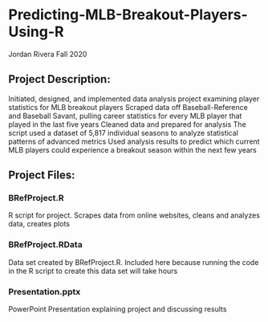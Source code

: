 # Predicting-MLB-Breakout-Players-Using-R
Jordan Rivera
Fall 2020

## Project Description:
Initiated, designed, and implemented data analysis project examining player statistics for MLB breakout players
Scraped data off Baseball-Reference and Baseball Savant, pulling career statistics for every MLB player that played in the last five years
Cleaned data and prepared for analysis
The script used a dataset of 5,817 individual seasons to analyze statistical patterns of advanced metrics
Used analysis results to predict which current MLB players could experience a breakout season within the next few years

## Project Files:
### BRefProject.R
R script for project. Scrapes data from online websites, cleans and analyzes data, creates plots
### BRefProject.RData
Data set created by BRefProject.R. Included here because running the code in the R script to create this data set will take hours
### Presentation.pptx
PowerPoint Presentation explaining project and discussing results
